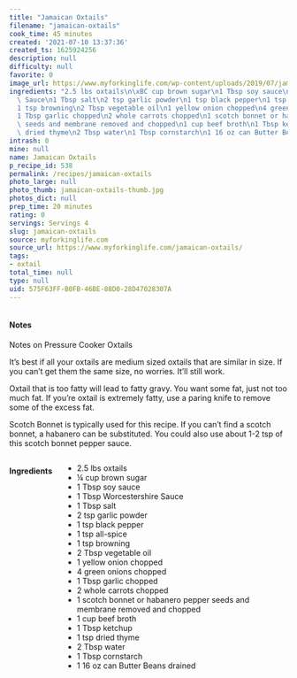 ```yaml
---
title: "Jamaican Oxtails"
filename: "jamaican-oxtails"
cook_time: 45 minutes
created: '2021-07-10 13:37:36'
created_ts: 1625924256
description: null
difficulty: null
favorite: 0
image_url: https://www.myforkinglife.com/wp-content/uploads/2019/07/jamaican-oxtail-16.jpg
ingredients: "2.5 lbs oxtails\n\xBC cup brown sugar\n1 Tbsp soy sauce\n1 Tbsp Worcestershire\
  \ Sauce\n1 Tbsp salt\n2 tsp garlic powder\n1 tsp black pepper\n1 tsp all-spice\n\
  1 tsp browning\n2 Tbsp vegetable oil\n1 yellow onion chopped\n4 green onions chopped\n\
  1 Tbsp garlic chopped\n2 whole carrots chopped\n1 scotch bonnet or habanero pepper\
  \ seeds and membrane removed and chopped\n1 cup beef broth\n1 Tbsp ketchup\n1 tsp\
  \ dried thyme\n2 Tbsp water\n1 Tbsp cornstarch\n1 16 oz can Butter Beans drained"
intrash: 0
mine: null
name: Jamaican Oxtails
p_recipe_id: 538
permalink: /recipes/jamaican-oxtails
photo_large: null
photo_thumb: jamaican-oxtails-thumb.jpg
photos_dict: null
prep_time: 20 minutes
rating: 0
servings: Servings 4
slug: jamaican-oxtails
source: myforkinglife.com
source_url: https://www.myforkinglife.com/jamaican-oxtails/
tags:
- oxtail
total_time: null
type: null
uid: 575F63FF-B0FB-46BE-88D0-28D47028307A
---
```

<div class="large-8 medium-7 columns" id="writeup">		<div id="notes"><h4>Notes</h4>
<div class="box box-notes"><p>Notes on Pressure Cooker Oxtails</p>
<p>It’s best if all your oxtails are medium sized oxtails that are similar in size. If you can’t get them the same size, no worries. It’ll still work.</p>
<p>Oxtail that is too fatty will lead to fatty gravy. You want some fat, just not too much fat. If you’re oxtail is extremely fatty, use a paring knife to remove some of the excess fat.</p>
<p>Scotch Bonnet is typically used for this recipe. If you can’t find a scotch bonnet, a habanero can be substituted. You could also use about 1-2 tsp of this scotch bonnet pepper sauce.</p>
</div></div>	</div><!-- #writeup -->
</div><!-- #row-one -->
<div class="row" id="row-two">	<div class="medium-4 small-5 columns" id="ingredients"><h4>Ingredients</h4><div class="box box-ingredients content"><ul>
<li>2.5 lbs oxtails</li>
<li>¼ cup brown sugar</li>
<li>1 Tbsp soy sauce</li>
<li>1 Tbsp Worcestershire Sauce</li>
<li>1 Tbsp salt</li>
<li>2 tsp garlic powder</li>
<li>1 tsp black pepper</li>
<li>1 tsp all-spice</li>
<li>1 tsp browning</li>
<li>2 Tbsp vegetable oil</li>
<li>1 yellow onion chopped</li>
<li>4 green onions chopped</li>
<li>1 Tbsp garlic chopped</li>
<li>2 whole carrots chopped</li>
<li>1 scotch bonnet or habanero pepper seeds and membrane removed and chopped</li>
<li>1 cup beef broth</li>
<li>1 Tbsp ketchup</li>
<li>1 tsp dried thyme</li>
<li>2 Tbsp water</li>
<li>1 Tbsp cornstarch</li>
<li>1 16 oz can Butter Beans drained</li>
</ul>
</div>	</div>	<div class="medium-6 small-7 columns" id="directions">	</div>